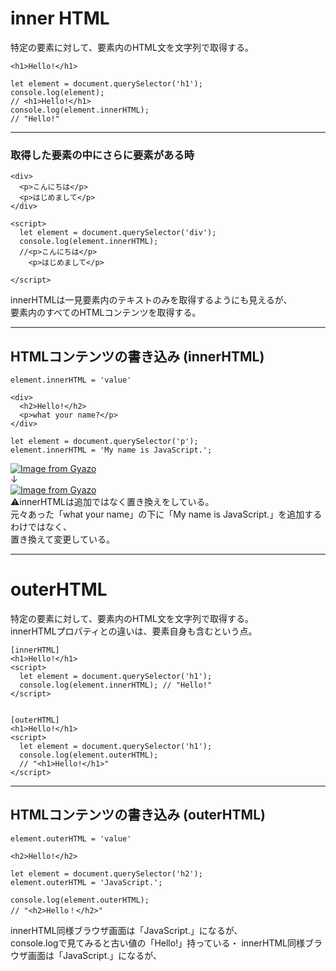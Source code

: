 # inner HTML
特定の要素に対して、要素内のHTML文を文字列で取得する。
~~~
<h1>Hello!</h1>

let element = document.querySelector('h1');
console.log(element);
// <h1>Hello!</h1>
console.log(element.innerHTML);
// "Hello!"
~~~
***

### 取得した要素の中にさらに要素がある時
~~~
<div>
  <p>こんにちは</p>
  <p>はじめまして</p>
</div> 

<script>
  let element = document.querySelector('div');
  console.log(element.innerHTML);
  //<p>こんにちは</p>
    <p>はじめまして</p>
    
</script>
~~~
innerHTMLは一見要素内のテキストのみを取得するようにも見えるが、    
要素内のすべてのHTMLコンテンツを取得する。
***

## HTMLコンテンツの書き込み (innerHTML)
`element.innerHTML = 'value'`
~~~
<div>
  <h2>Hello!</h2>
  <p>what your name?</p>
</div>

let element = document.querySelector('p');
element.innerHTML = 'My name is JavaScript.';
~~~
[![Image from Gyazo](https://i.gyazo.com/78cdad7aec225b1a79e3347c85038e5f.png)](https://gyazo.com/78cdad7aec225b1a79e3347c85038e5f)   
↓   
[![Image from Gyazo](https://i.gyazo.com/839f21bc82aa32fd9f8ebe7852aedbff.png)](https://gyazo.com/839f21bc82aa32fd9f8ebe7852aedbff)   
⚠️innerHTMLは追加ではなく置き換えをしている。    
元々あった「what your name」の下に「My name is JavaScript.」を追加するわけではなく、    
置き換えて変更している。
***

# outerHTML
特定の要素に対して、要素内のHTML文を文字列で取得する。   
innerHTMLプロパティとの違いは、要素自身も含むという点。    
~~~
[innerHTML]
<h1>Hello!</h1>
<script>
  let element = document.querySelector('h1');
  console.log(element.innerHTML); // "Hello!"
</script>


[outerHTML]
<h1>Hello!</h1>
<script>
  let element = document.querySelector('h1');
  console.log(element.outerHTML);
  // "<h1>Hello!</h1>"
</script>
~~~
***

## HTMLコンテンツの書き込み (outerHTML)
`element.outerHTML = 'value'`
~~~
<h2>Hello!</h2>

let element = document.querySelector('h2');
element.outerHTML = 'JavaScript.';

console.log(element.outerHTML); 
// "<h2>Hello！</h2>"
~~~
innerHTML同様ブラウザ画面は「JavaScript.」になるが、    
console.logで見てみると古い値の「Hello!」持っている・
innerHTML同様ブラウザ画面は「JavaScript.」になるが、    
